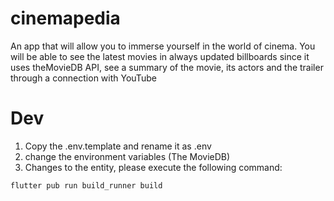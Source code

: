 # cinemapedia

An app that will allow you to immerse yourself in the world of cinema. You will be able to see the latest movies in always updated billboards since it uses theMovieDB API, see a summary of the movie, its actors and the trailer through a connection with YouTube

# Dev

1. Copy the .env.template and rename it as .env
2. change the environment variables (The MovieDB)
3. Changes to the entity, please execute the following command: 
```
flutter pub run build_runner build
````

